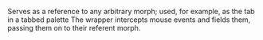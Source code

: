 Serves as a reference to any arbitrary morph; used, for example, as the tab in a tabbed palette  The wrapper intercepts mouse events and fields them, passing them on to their referent morph.